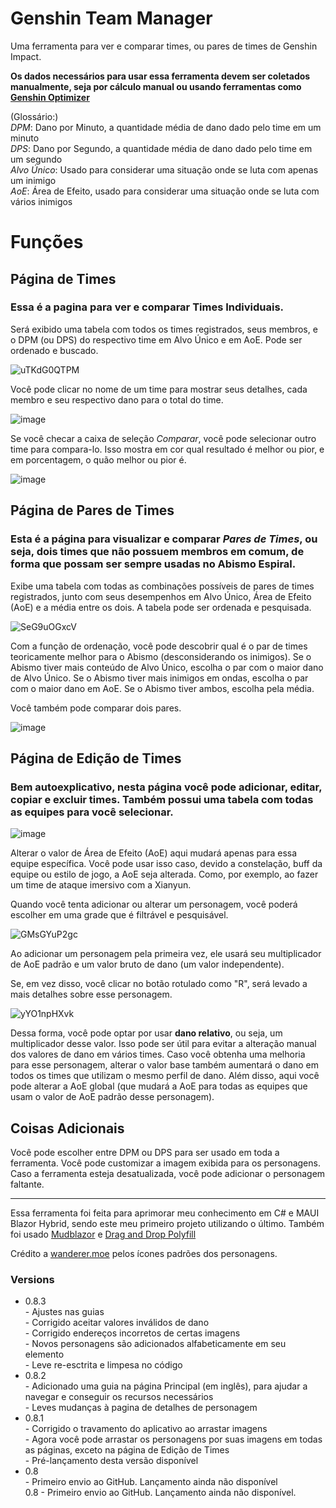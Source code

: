 # Genshin Team Manager

Uma ferramenta para ver e comparar times, ou pares de times de Genshin Impact.

**Os dados necessários para usar essa ferramenta devem ser coletados manualmente, seja por cálculo manual ou usando ferramentas como [Genshin Optimizer](https://frzyc.github.io/genshin-optimizer/)**

(Glossário:)<br>
*DPM*: Dano por Minuto, a quantidade média de dano dado pelo time em um minuto <br>
*DPS*: Dano por Segundo, a quantidade média de dano dado pelo time em um segundo <br>
*Alvo Único*: Usado para considerar uma situação onde se luta com apenas um inimigo <br>
*AoE*: Área de Efeito, usado para considerar uma situação onde se luta com vários inimigos <br>

# Funções

## Página de Times

### Essa é a pagina para ver e comparar **Times Individuais**.

Será exibido uma tabela com todos os times registrados, seus membros, e o DPM (ou DPS) do respectivo time em Alvo Único e em AoE. Pode ser ordenado e buscado.

![uTKdG0QTPM](https://github.com/user-attachments/assets/f56be58c-c863-40e6-9fad-29825bf779c9)

Você pode clicar no nome de um time para mostrar seus detalhes, cada membro e seu respectivo dano para o total do time.

![image](https://github.com/user-attachments/assets/e28f5bd7-2633-4433-8105-efbc4fe5e8a6)

Se você checar a caixa de seleção *Comparar*, você pode selecionar outro time para compara-lo. Isso mostra em cor qual resultado é melhor ou pior, e em porcentagem, o quão melhor ou pior é.

![image](https://github.com/user-attachments/assets/68c09b27-1539-4f62-8709-8da1d150952a)


## Página de Pares de Times

### Esta é a página para visualizar e comparar *Pares de Times*, ou seja, dois times que não possuem membros em comum, de forma que possam ser sempre usadas no Abismo Espiral.

Exibe uma tabela com todas as combinações possíveis de pares de times registrados, junto com seus desempenhos em Alvo Único, Área de Efeito (AoE) e a média entre os dois. A tabela pode ser ordenada e pesquisada.

![SeG9uOGxcV](https://github.com/user-attachments/assets/2dc59868-8be5-46b3-af5a-795992aa3378)

Com a função de ordenação, você pode descobrir qual é o par de times teoricamente melhor para o Abismo (desconsiderando os inimigos). Se o Abismo tiver mais conteúdo de Alvo Único, escolha o par com o maior dano de Alvo Único. Se o Abismo tiver mais inimigos em ondas, escolha o par com o maior dano em AoE. Se o Abismo tiver ambos, escolha pela média.

Você também pode comparar dois pares.

![image](https://github.com/user-attachments/assets/f147a870-7f7e-4baa-b05b-612b21e5f830)

## Página de Edição de Times

### Bem autoexplicativo, nesta página você pode adicionar, editar, copiar e excluir times. Também possui uma tabela com todas as equipes para você selecionar.

![image](https://github.com/user-attachments/assets/3b448690-96a5-42b8-837a-a23715cc78ed)

Alterar o valor de Área de Efeito (AoE) aqui mudará apenas para essa equipe específica. Você pode usar isso caso, devido a constelação, buff da equipe ou estilo de jogo, a AoE seja alterada. Como, por exemplo, ao fazer um time de ataque imersivo com a Xianyun.

Quando você tenta adicionar ou alterar um personagem, você poderá escolher em uma grade que é filtrável e pesquisável.

![GMsGYuP2gc](https://github.com/user-attachments/assets/928b8554-242d-4061-a8fa-8fb0071b8475)

Ao adicionar um personagem pela primeira vez, ele usará seu multiplicador de AoE padrão e um valor bruto de dano (um valor independente).

Se, em vez disso, você clicar no botão rotulado como "R", será levado a mais detalhes sobre esse personagem.

![yYO1npHXvk](https://github.com/user-attachments/assets/9b768597-1f5b-409d-8c09-7163c3f011fc)

Dessa forma, você pode optar por usar **dano relativo**, ou seja, um multiplicador desse valor. Isso pode ser útil para evitar a alteração manual dos valores de dano em vários times. Caso você obtenha uma melhoria para esse personagem, alterar o valor base também aumentará o dano em todos os times que utilizam o mesmo perfil de dano.
Além disso, aqui você pode alterar a AoE global (que mudará a AoE para todas as equipes que usam o valor de AoE padrão desse personagem).

## Coisas Adicionais

Você pode escolher entre DPM ou DPS para ser usado em toda a ferramenta.
Você pode customizar a imagem exibida para os personagens.
Caso a ferramenta esteja desatualizada, você pode adicionar o personagem faltante.

---

Essa ferramenta foi feita para aprimorar meu conhecimento em C# e MAUI Blazor Hybrid, sendo este meu primeiro projeto utilizando o último.
Também foi usado [Mudblazor](https://mudblazor.com/) e [Drag and Drop Polyfill](https://gist.github.com/iain-fraser/01d35885477f4e29a5a638364040d4f2)

Crédito a [wanderer.moe](https://wanderer.moe/) pelos ícones padrões dos personagens.

### Versions
  * 0.8.3 <br>
        - Ajustes nas guias <br>
        - Corrigido aceitar valores inválidos de dano <br>
        - Corrigido endereços incorretos de certas imagens <br>
        - Novos personagens são adicionados alfabeticamente em seu elemento <br>
        - Leve re-esctrita e limpesa no código <br>
  * 0.8.2 <br>
        - Adicionado uma guia na página Principal (em inglês), para ajudar a navegar e conseguir os recursos necessários <br>
        - Leves mudanças à pagina de detalhes de personagem <br>
 * 0.8.1 <br>
        - Corrigido o travamento do aplicativo ao arrastar imagens <br>
        - Agora você pode arrastar os personagens por suas imagens em todas as páginas, exceto na página de Edição de Times <br>
        - Pré-lançamento desta versão disponível <br>
  * 0.8 <br>
        - Primeiro envio ao GitHub. Lançamento ainda não disponível <br>
  0.8 - Primeiro envio ao GitHub. Lançamento ainda não disponível.


